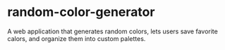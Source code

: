 # random-color-generator
A web application that generates random colors, lets users save favorite calors, and organize them into custom palettes. 
